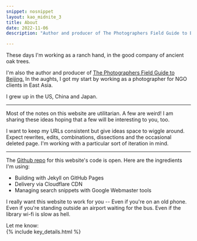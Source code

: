 ```yaml
---
snippet: nosnippet
layout: kao_midnite_3
title: About 
date: 2022-11-06
description: "Author and producer of The Photographers Field Guide to Beijing"

---
```



These days I'm working as a ranch hand, in the good company of ancient oak trees.

I'm also the author and producer of [The Photographers Field Guide to Beijing.] In the aughts, I got my start by working as a photographer for NGO clients in East Asia.

I grew up in the US, China and Japan.

[The Photographers Field Guide to Beijing.]: https://www.zachmccabe.com/beijing/


---

Most of the notes on this website are utilitarian. A few are weird! I am sharing these ideas hoping that a few will be interesting to you, too.

I want to keep my URLs consistent but give ideas space to wiggle around. Expect rewrites, edits, combinations, dissections and the occasional deleted page. I'm working with a particular sort of iteration in mind.

---

The [Github repo] for this website's code is open. Here are the ingredients I'm using:

+ Building with Jekyll on GitHub Pages
+ Delivery via Cloudflare CDN
+ Managing search snippets with Google Webmaster tools

I really want this website to work for you -- Even if you're on an old phone. Even if you're standing outside an airport waiting for the bus. Even if the library wi-fi is slow as hell.

Let me know:<br/>
{% include key_details.html %}

[Github repo]: https://github.com/zachmccabe/zachmccabe.github.io
